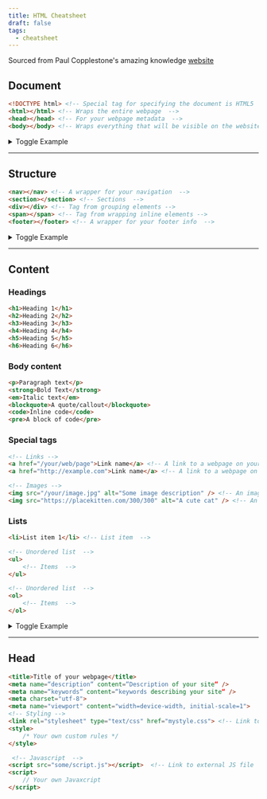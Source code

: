 ```yaml
---
title: HTML Cheatsheet
draft: false
tags:
  - cheatsheet
---
```


Sourced from Paul Copplestone's amazing knowledge [website](https://paul.copplest.one/knowledge/tech/html-cheatsheet.html)

## Document

```html
<!DOCTYPE html> <!-- Special tag for specifying the document is HTML5  -->
<html></html> <!-- Wraps the entire webpage  -->
<head></head> <!-- For your webpage metadata  -->
<body></body> <!-- Wraps everything that will be visible on the website  -->
```
<details>
<summary>Toggle Example</summary>

```html
<!DOCTYPE html>
<html>
    <head>
        <!-- Meta content here -->
    </head>
    <body>
        <!-- Visible content here -->
    <body>
</html>
```

</details>

---

## Structure 

```html
<nav></nav> <!-- A wrapper for your navigation  -->
<section></section> <!-- Sections  -->
<div></div> <!-- Tag from grouping elements -->
<span></span> <!-- Tag from wrapping inline elements -->
<footer></footer> <!-- A wrapper for your footer info  -->
```
<details>
<summary>Toggle Example</summary>

```html
<body>
    <nav></nav>
    <section>
        <div>Some content<div>
        <div>Some other content<div>
    </section>
    <section>
        <div>
            <span>More</span> <span>content</span>
        <div>
    </section>
    <footer>
        <div>Logo</div>
        <div>Links</div>
    </footer>
<body>
```

</details>

---

## Content

### Headings

```html
<h1>Heading 1</h1>
<h2>Heading 2</h2>
<h3>Heading 3</h3>
<h4>Heading 4</h4>
<h5>Heading 5</h5>
<h6>Heading 6</h6>
```

### Body content

```html
<p>Paragraph text</p>
<strong>Bold Text</strong>
<em>Italic text</em>
<blockquote>A quote/callout</blockquote>
<code>Inline code</code>
<pre>A block of code</pre>

```

### Special tags

```html
<!-- Links -->
<a href="/your/web/page">Link name</a> <!-- A link to a webpage on your site  -->
<a href="http://example.com">Link name</a> <!-- A link to a webpage on the internet  -->

<!-- Images -->
<img src="/your/image.jpg" alt="Some image description" /> <!-- An image hosted on your website  -->
<img src="https://placekitten.com/300/300" alt="A cute cat" /> <!-- An from another website -->

```

### Lists

```html
<li>List item 1</li> <!-- List item  -->

<!-- Unordered list  -->
<ul>
    <!-- Items  -->
</ul> 

<!-- Unordered list  -->
<ol>
    <!-- Items  -->
</ol> 
```

<details>
<summary>Toggle Example</summary>

```html
<ul>
    <li>List item 1</li>
    <li>List item 2</li>
</ul>
<ol>
    <li>List item 1</li>
    <li>List item 2</li>
</ol>
```

</details>

---

## Head

```html
<title>Title of your webpage</title>
<meta name=“description“ content=“Description of your site“ />
<meta name=“keywords“ content=“keywords describing your site“ />
<meta charset="utf-8">
<meta name="viewport" content="width=device-width, initial-scale=1">
<!-- Styling -->
<link rel="stylesheet" type="text/css" href="mystyle.css"> <!-- Link to external CSS  -->
<style>
    /* Your own custom rules */
</style>

 <!-- Javascript  -->
<script src="some/script.js"></script>  <!-- Link to external JS file  -->
<script>
    // Your own Javaxcript
</script>
```